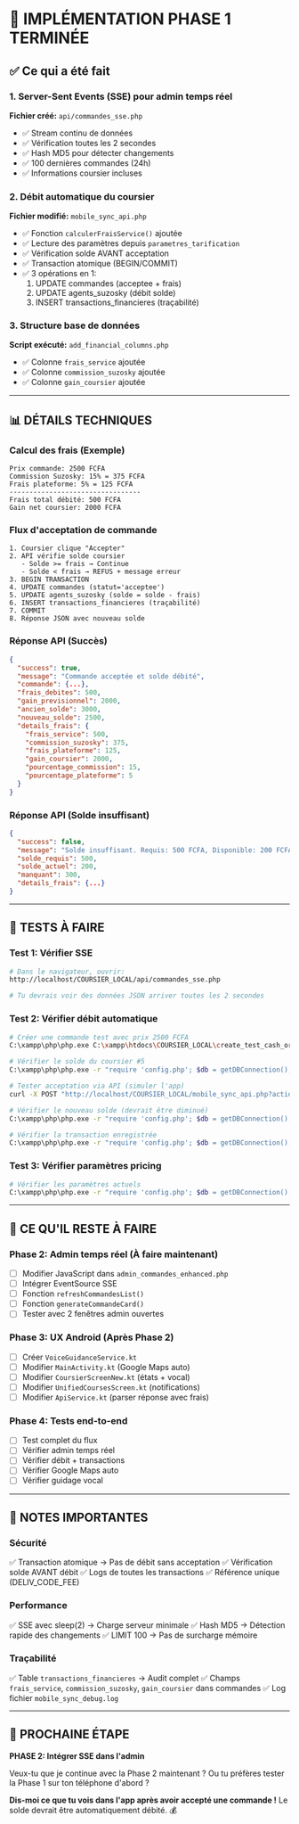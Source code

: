 # 🎉 IMPLÉMENTATION PHASE 1 TERMINÉE

## ✅ Ce qui a été fait

### 1. **Server-Sent Events (SSE) pour admin temps réel**
**Fichier créé:** `api/commandes_sse.php`
- ✅ Stream continu de données
- ✅ Vérification toutes les 2 secondes
- ✅ Hash MD5 pour détecter changements
- ✅ 100 dernières commandes (24h)
- ✅ Informations coursier incluses

### 2. **Débit automatique du coursier**
**Fichier modifié:** `mobile_sync_api.php`
- ✅ Fonction `calculerFraisService()` ajoutée
- ✅ Lecture des paramètres depuis `parametres_tarification`
- ✅ Vérification solde AVANT acceptation
- ✅ Transaction atomique (BEGIN/COMMIT)
- ✅ 3 opérations en 1:
  1. UPDATE commandes (acceptee + frais)
  2. UPDATE agents_suzosky (débit solde)
  3. INSERT transactions_financieres (traçabilité)

### 3. **Structure base de données**
**Script exécuté:** `add_financial_columns.php`
- ✅ Colonne `frais_service` ajoutée
- ✅ Colonne `commission_suzosky` ajoutée
- ✅ Colonne `gain_coursier` ajoutée

---

## 📊 DÉTAILS TECHNIQUES

### Calcul des frais (Exemple)
```
Prix commande: 2500 FCFA
Commission Suzosky: 15% = 375 FCFA
Frais plateforme: 5% = 125 FCFA
---------------------------------
Frais total débité: 500 FCFA
Gain net coursier: 2000 FCFA
```

### Flux d'acceptation de commande
```
1. Coursier clique "Accepter"
2. API vérifie solde coursier
   - Solde >= frais → Continue
   - Solde < frais → REFUS + message erreur
3. BEGIN TRANSACTION
4. UPDATE commandes (statut='acceptee')
5. UPDATE agents_suzosky (solde = solde - frais)
6. INSERT transactions_financieres (traçabilité)
7. COMMIT
8. Réponse JSON avec nouveau solde
```

### Réponse API (Succès)
```json
{
  "success": true,
  "message": "Commande acceptée et solde débité",
  "commande": {...},
  "frais_debites": 500,
  "gain_previsionnel": 2000,
  "ancien_solde": 3000,
  "nouveau_solde": 2500,
  "details_frais": {
    "frais_service": 500,
    "commission_suzosky": 375,
    "frais_plateforme": 125,
    "gain_coursier": 2000,
    "pourcentage_commission": 15,
    "pourcentage_plateforme": 5
  }
}
```

### Réponse API (Solde insuffisant)
```json
{
  "success": false,
  "message": "Solde insuffisant. Requis: 500 FCFA, Disponible: 200 FCFA",
  "solde_requis": 500,
  "solde_actuel": 200,
  "manquant": 300,
  "details_frais": {...}
}
```

---

## 🧪 TESTS À FAIRE

### Test 1: Vérifier SSE
```bash
# Dans le navigateur, ouvrir:
http://localhost/COURSIER_LOCAL/api/commandes_sse.php

# Tu devrais voir des données JSON arriver toutes les 2 secondes
```

### Test 2: Vérifier débit automatique
```bash
# Créer une commande test avec prix 2500 FCFA
C:\xampp\php\php.exe C:\xampp\htdocs\COURSIER_LOCAL\create_test_cash_order.php

# Vérifier le solde du coursier #5
C:\xampp\php\php.exe -r "require 'config.php'; $db = getDBConnection(); $stmt = $db->query('SELECT COALESCE(solde_wallet, 0) as solde FROM agents_suzosky WHERE id=5'); echo 'Solde coursier #5: ' . $stmt->fetchColumn() . ' FCFA' . PHP_EOL;"

# Tester acceptation via API (simuler l'app)
curl -X POST "http://localhost/COURSIER_LOCAL/mobile_sync_api.php?action=accept_commande&coursier_id=5&commande_id=155"

# Vérifier le nouveau solde (devrait être diminué)
C:\xampp\php\php.exe -r "require 'config.php'; $db = getDBConnection(); $stmt = $db->query('SELECT COALESCE(solde_wallet, 0) as solde FROM agents_suzosky WHERE id=5'); echo 'Nouveau solde coursier #5: ' . $stmt->fetchColumn() . ' FCFA' . PHP_EOL;"

# Vérifier la transaction enregistrée
C:\xampp\php\php.exe -r "require 'config.php'; $db = getDBConnection(); $stmt = $db->query('SELECT * FROM transactions_financieres WHERE compte_id=5 ORDER BY id DESC LIMIT 1'); print_r($stmt->fetch(PDO::FETCH_ASSOC));"
```

### Test 3: Vérifier paramètres pricing
```bash
# Vérifier les paramètres actuels
C:\xampp\php\php.exe -r "require 'config.php'; $db = getDBConnection(); $stmt = $db->query('SELECT * FROM parametres_tarification'); while(\$row = \$stmt->fetch(PDO::FETCH_ASSOC)) { echo \$row['parametre'] . ': ' . \$row['valeur'] . PHP_EOL; }"
```

---

## 🚨 CE QU'IL RESTE À FAIRE

### Phase 2: Admin temps réel (À faire maintenant)
- [ ] Modifier JavaScript dans `admin_commandes_enhanced.php`
- [ ] Intégrer EventSource SSE
- [ ] Fonction `refreshCommandesList()`
- [ ] Fonction `generateCommandeCard()`
- [ ] Tester avec 2 fenêtres admin ouvertes

### Phase 3: UX Android (Après Phase 2)
- [ ] Créer `VoiceGuidanceService.kt`
- [ ] Modifier `MainActivity.kt` (Google Maps auto)
- [ ] Modifier `CoursierScreenNew.kt` (états + vocal)
- [ ] Modifier `UnifiedCoursesScreen.kt` (notifications)
- [ ] Modifier `ApiService.kt` (parser réponse avec frais)

### Phase 4: Tests end-to-end
- [ ] Test complet du flux
- [ ] Vérifier admin temps réel
- [ ] Vérifier débit + transactions
- [ ] Vérifier Google Maps auto
- [ ] Vérifier guidage vocal

---

## 📝 NOTES IMPORTANTES

### Sécurité
✅ Transaction atomique → Pas de débit sans acceptation
✅ Vérification solde AVANT débit
✅ Logs de toutes les transactions
✅ Référence unique (DELIV_CODE_FEE)

### Performance
✅ SSE avec sleep(2) → Charge serveur minimale
✅ Hash MD5 → Détection rapide des changements
✅ LIMIT 100 → Pas de surcharge mémoire

### Traçabilité
✅ Table `transactions_financieres` → Audit complet
✅ Champs `frais_service`, `commission_suzosky`, `gain_coursier` dans commandes
✅ Log fichier `mobile_sync_debug.log`

---

## 🎯 PROCHAINE ÉTAPE

**PHASE 2: Intégrer SSE dans l'admin**

Veux-tu que je continue avec la Phase 2 maintenant ?
Ou tu préfères tester la Phase 1 sur ton téléphone d'abord ?

**Dis-moi ce que tu vois dans l'app après avoir accepté une commande !**
Le solde devrait être automatiquement débité. 💰
